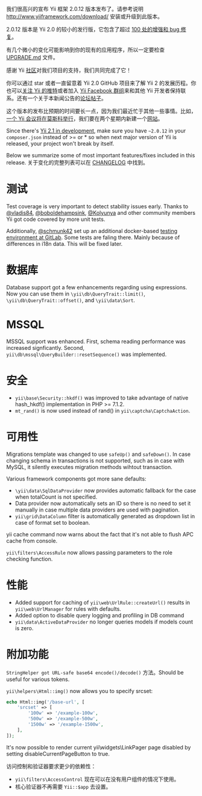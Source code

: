 我们很高兴的宣布 Yii 框架 2.0.12 版本发布了。请参考说明 http://www.yiiframework.com/download/ 安装或升级到此版本。

2.0.12 版本是 Yii 2.0 的较小的发行版，它包含了超过 [100 处的增强和 bug 修复](https://github.com/yiisoft/yii2/blob/2.0.12/framework/CHANGELOG.md)。

有几个微小的变化可能影响到你的现有的应用程序，所以一定要检查 [UPGRADE.md](https://github.com/yiisoft/yii2/blob/2.0.12/framework/UPGRADE.md) 文件。

感谢 Yii [社区](https://github.com/yiisoft/yii2/graphs/contributors)对我们项目的支持，我们共同完成了它！

你可以通过 star 或者一直留意着 Yii 2.0 GitHub 项目来了解 Yii 2 的发展历程。你也可以[关注 Yii 的推特](https://twitter.com/yiiframework)或者加入 [Yii Facebook 群组](https://www.facebook.com/groups/yiitalk/)来和其他 Yii 开发者保持联系。还有一个关于本新闻公告的[论坛帖子](http://www.yiiframework.com/forum/index.php/topic/74896-yii-2012-is-released/)。

这个版本的发布比预期的时间要长一点，因为我们最近忙于其他一些事情。比如，[一个 Yii 会议将在莫斯科举行](https://yiiconf.ru/)，我们要在两个星期内新建一个[网站](https://github.com/yiisoft-contrib/yiiframework.com)。

Since there's [Yii 2.1 in development](https://github.com/yiisoft/yii2/tree/2.1), make sure you have `~2.0.12` in your `composer.json` instead of >= or * so when next major version of Yii is released, your project won't break by itself.

Below we summarize some of most important features/fixes included in this release. 关于变化的完整列表可以在 [CHANGELOG](https://github.com/yiisoft/yii2/blob/2.0.12/framework/CHANGELOG.md) 中找到。

# 测试

Test coverage is very important to detect stability issues early. Thanks to [@vladis84](https://github.com/vladis84), [@boboldehampsink](https://github.com/boboldehampsink), [@Kolyunya](https://github.com/Kolyunya) and other community members Yii got code covered by more unit tests.

Additionally, [@schmunk42](https://github.com/schmunk42) set up an additional docker-based [testing environment at GitLab](https://gitlab.com/yiisoft/yii2/pipelines). Some tests are faling there. Mainly because of differences in i18n data. This will be fixed later.

# 数据库

Database support got a few enhancements regarding using expressions. Now you can use them in `\yii\db\QueryTrait::limit()`, `\yii\db\QueryTrait::offset()`, and `\yii\data\Sort`.

# MSSQL

MSSQL support was enhanced. First, schema reading performance was increased signficantly. Second, `yii\db\mssql\QueryBuilder::resetSequence()` was implemented.

# 安全

* `yii\base\Security::hkdf()` was improved to take advantage of native hash_hkdf() implementation in PHP >= 7.1.2.
* `mt_rand()` is now used instead of rand() in `yii\captcha\CaptchaAction`.

# 可用性

Migrations template was changed to use `safeUp()` and `safeDown()`. In case changing schema in transactions is not supported, such as in case with MySQL, it silently executes migration methods wihtout transaction.

Various framework components got more sane defaults:

* `\yii\data\SqlDataProvider` now provides automatic fallback for the case when totalCount is not specified.
* Data provider now automatically sets an ID so there is no need to set it manually in case multiple data providers are used with pagination.
* `yii\grid\DataColumn` filter is automatically generated as dropdown list in case of format set to boolean.

yii cache command now warns about the fact that it's not able to flush APC cache from console.

`yii\filters\AccessRule` now allows passing parameters to the role checking function.

# 性能

* Added support for caching of `yii\web\UrlRule::createUrl()` results in `yii\web\UrlManager` for rules with defaults.
* Added option to disable query logging and profiling in DB command
* `yii\data\ActiveDataProvider` no longer queries models if models count is zero.

# 附加功能

`StringHelper got URL-safe base64 encode()/decode()` 方法。Should be useful for various tokens.

`yii\helpers\Html::img()` now allows you to specify srcset:

```php
echo Html::img('/base-url', [
    'srcset' => [
        '100w' => '/example-100w',
        '500w' => '/example-500w',
        '1500w' => '/example-1500w',
    ],
]);
```

It's now possible to render current yii\widgets\LinkPager page disabled by setting disableCurrentPageButton to true.

访问控制和验证器要求更少的依赖性：

* `yii\filters\AccessControl` 现在可以在没有用户组件的情况下使用。
* 核心验证器不再需要 `Yii::$app` 去设置。
